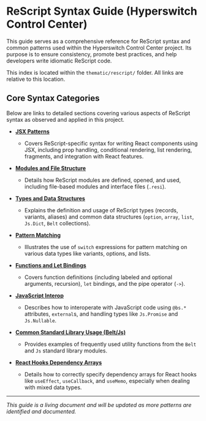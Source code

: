 # ReScript Syntax Guide (Hyperswitch Control Center)

This guide serves as a comprehensive reference for ReScript syntax and common patterns used within the Hyperswitch Control Center project. Its purpose is to ensure consistency, promote best practices, and help developers write idiomatic ReScript code.

This index is located within the `thematic/rescript/` folder. All links are relative to this location.

## Core Syntax Categories

Below are links to detailed sections covering various aspects of ReScript syntax as observed and applied in this project.

- **[JSX Patterns](./syntax/jsxPatterns.md)**
  - Covers ReScript-specific syntax for writing React components using JSX, including prop handling, conditional rendering, list rendering, fragments, and integration with React features.

- **[Modules and File Structure](./syntax/modules.md)**
  - Details how ReScript modules are defined, opened, and used, including file-based modules and interface files (`.resi`).

- **[Types and Data Structures](./syntax/typesAndDataStructures.md)**
  - Explains the definition and usage of ReScript types (records, variants, aliases) and common data structures (`option`, `array`, `list`, `Js.Dict`, `Belt` collections).

- **[Pattern Matching](./syntax/patternMatching.md)**
  - Illustrates the use of `switch` expressions for pattern matching on various data types like variants, options, and lists.

- **[Functions and Let Bindings](./syntax/functionsAndBindings.md)**
  - Covers function definitions (including labeled and optional arguments, recursion), `let` bindings, and the pipe operator (`->`).

- **[JavaScript Interop](./syntax/jsInterop.md)**
  - Describes how to interoperate with JavaScript code using `@bs.*` attributes, `external`s, and handling types like `Js.Promise` and `Js.Nullable`.

- **[Common Standard Library Usage (Belt/Js)](./syntax/commonStdLib.md)**
  - Provides examples of frequently used utility functions from the `Belt` and `Js` standard library modules.

- **[React Hooks Dependency Arrays](./syntax/reactHooksDependencies.md)**
  - Details how to correctly specify dependency arrays for React hooks like `useEffect`, `useCallback`, and `useMemo`, especially when dealing with mixed data types.

---

_This guide is a living document and will be updated as more patterns are identified and documented._
